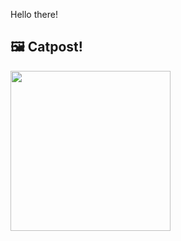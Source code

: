 Hello there!



## 🖼️ Catpost!

<sub>
    <img src="https://cdn2.thecatapi.com/images/asj.jpg" height="256">
</sub>


